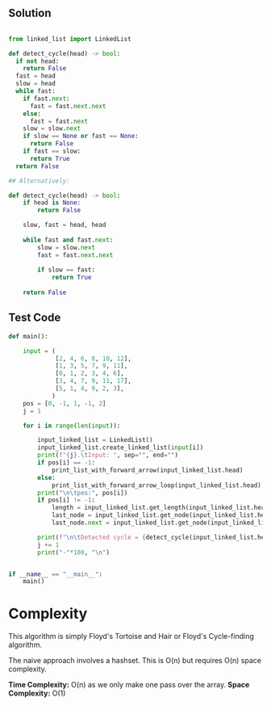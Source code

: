 ## Solution
```python

from linked_list import LinkedList

def detect_cycle(head) -> bool:
  if not head:
    return False
  fast = head
  slow = head
  while fast:
    if fast.next:
      fast = fast.next.next
    else:
      fast = fast.next
    slow = slow.next
    if slow == None or fast == None:
      return False
    if fast == slow:
      return True
  return False

## Alternatively:

def detect_cycle(head) -> bool:
    if head is None:
        return False

    slow, fast = head, head
    
    while fast and fast.next:
        slow = slow.next
        fast = fast.next.next
        
        if slow == fast:
            return True
    
    return False
```

## Test Code

```python
def main():

    input = (
             [2, 4, 6, 8, 10, 12],
             [1, 3, 5, 7, 9, 11],
             [0, 1, 2, 3, 4, 6],
             [3, 4, 7, 9, 11, 17],
             [5, 1, 4, 9, 2, 3],
            )
    pos = [0, -1, 1, -1, 2]
    j = 1

    for i in range(len(input)):

        input_linked_list = LinkedList()
        input_linked_list.create_linked_list(input[i])
        print(f"{j}.\tInput: ", sep="", end="")
        if pos[i] == -1:
            print_list_with_forward_arrow(input_linked_list.head)
        else:
            print_list_with_forward_arrow_loop(input_linked_list.head)
        print("\n\tpos:", pos[i])
        if pos[i] != -1:
            length = input_linked_list.get_length(input_linked_list.head)
            last_node = input_linked_list.get_node(input_linked_list.head, length - 1)
            last_node.next = input_linked_list.get_node(input_linked_list.head, pos[i])

        print(f"\n\tDetected cycle = {detect_cycle(input_linked_list.head)}")
        j += 1
        print("-"*100, "\n")


if __name__ == "__main__":
    main()
```
# Complexity

This algorithm is simply Floyd's Tortoise and Hair or Floyd's Cycle-finding algorithm.

The naive approach involves a hashset. This is O(n) but requires O(n) space complexity.

**Time Complexity:** O(n) as we only make one pass over the array.
**Space Complexity:** O(1)
